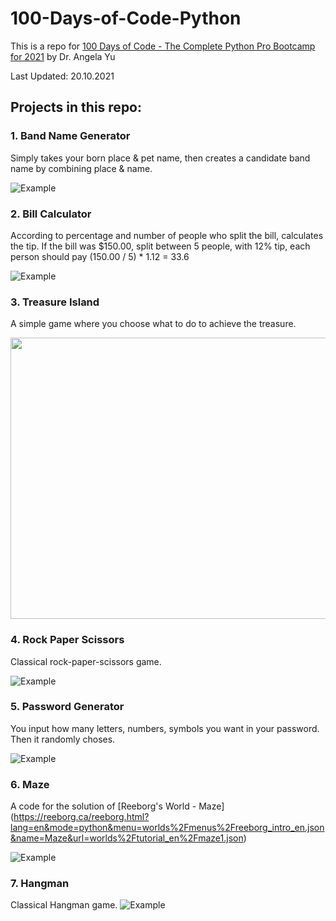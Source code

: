 # 100-Days-of-Code-Python

This is a repo for [100 Days of Code - The Complete Python Pro Bootcamp for 2021](https://www.udemy.com/course/100-days-of-code/) by Dr. Angela Yu 

Last Updated: 20.10.2021

## Projects in this repo:
### 1. Band Name Generator
Simply takes your born place & pet name, then creates a candidate band name by combining place & name.

![Example](https://im2.ezgif.com/tmp/ezgif-2-448f87eafbbd.gif)


### 2. Bill Calculator
According to percentage and number of people who split the bill, calculates the tip.
If the bill was $150.00, split between 5 people, with 12% tip, each person should pay (150.00 / 5) * 1.12 = 33.6

![Example](https://im2.ezgif.com/tmp/ezgif-2-2d956bc0e34d.gif)


### 3. Treasure Island
A simple game where you choose what to do to achieve the treasure.

<img src="https://i.ibb.co/wybFM4S/Screenshot-2021-10-20-at-07-48-19.png" width="550" height="450" />


### 4. Rock Paper Scissors
Classical rock-paper-scissors game.

![Example](https://im2.ezgif.com/tmp/ezgif-2-f26766d897c8.gif)


### 5. Password Generator
You input how many letters, numbers, symbols you want in your password. Then it randomly choses.

![Example](https://im2.ezgif.com/tmp/ezgif-2-f40a3da90a00.gif)

### 6. Maze
A code for the solution of [Reeborg's World - Maze] (https://reeborg.ca/reeborg.html?lang=en&mode=python&menu=worlds%2Fmenus%2Freeborg_intro_en.json&name=Maze&url=worlds%2Ftutorial_en%2Fmaze1.json)

![Example](https://im2.ezgif.com/tmp/ezgif-2-66e0d97a242c.gif)

### 7. Hangman
Classical Hangman game.
![Example](https://im2.ezgif.com/tmp/ezgif-2-4aace070442c.gif)
